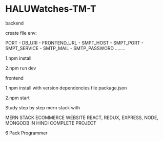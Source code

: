 # HALUWatches-TM-T
backend 

create file env:

PORT - DB_URI - FRONTEND_URL - SMPT_HOST - SMPT_PORT - SMPT_SERVICE - SMTP_MAIL - SMTP_PASSWORD ........

1.npm install

2.npm run dev

frontend

1.npm install with version dependencies file package.json

2.npm start

Study step by step mern stack with 

MERN STACK ECOMMERCE WEBSITE REACT, REDUX, EXPRESS, NODE, MONGODB IN HINDI COMPLETE PROJECT

6 Pack Programmer

